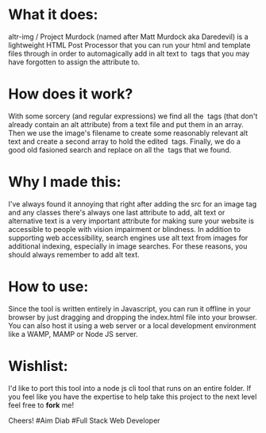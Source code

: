 # What it does:
altr-img / Project Murdock (named after Matt Murdock aka Daredevil) is a lightweight HTML Post Processor that you can run your html and template files through in order to automagically add in alt text to <img> tags that you may have forgotten to assign the attribute to.

# How does it work?
With some sorcery (and regular expressions) we find all the <img> tags (that don't already contain an alt attribute) from a text file and put them in an array. Then we use the image's filename to create some reasonably relevant alt text and create a second array to hold the edited <img> tags. Finally, we do a good old fasioned search and replace on all the <img> tags that we found.

# Why I made this:
I've always found it annoying that right after adding the src for an image tag and any classes there's always one last attribute to add, alt text or alternative text is a very important attribute for making sure your website is accessible to people with vision impairment or blindness. In addition to supporting web accessibility, search engines use alt text from images for additional indexing, especially in image searches. For these reasons, you should always remember to add alt text.

# How to use:
Since the tool is written entirely in Javascript, you can run it offline in your browser by just dragging and dropping the index.html file into your browser. You can also host it using a web server or a local development environment like a WAMP, MAMP or Node JS server.

# Wishlist:
I'd like to port this tool into a node js cli tool that runs on an entire folder. If you feel like you have the expertise to help take this project to the next level feel free to **fork** me!

Cheers!
#Aim Diab
#Full Stack Web Developer